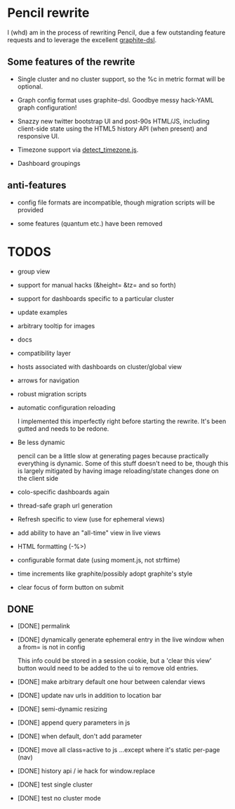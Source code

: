 # Pencil rewrite

I (whd) am in the process of rewriting Pencil, due a few outstanding feature
requests and to leverage the excellent [graphite-dsl](https://github.com/ripienaar/graphite-graph-dsl/).

## Some features of the rewrite

* Single cluster and no cluster support, so the %c in metric format will be optional.

* Graph config format uses graphite-dsl. Goodbye messy hack-YAML graph configuration!

* Snazzy new twitter bootstrap UI and post-90s HTML/JS, including client-side
  state using the HTML5 history API (when present) and responsive UI.

* Timezone support via [detect_timezone.js](http://www.pageloom.com/automatic-timezone-detection-with-javascript).

* Dashboard groupings

## anti-features

* config file formats are incompatible, though migration scripts will be provided

* some features (quantum etc.) have been removed

# TODOS

* group view

* support for manual hacks (&height= &tz= and so forth)

* support for dashboards specific to a particular cluster

* update examples

* arbitrary tooltip for images

* docs

* compatibility layer

* hosts associated with dashboards on cluster/global view

* arrows for navigation

* robust migration scripts

* automatic configuration reloading

  I implemented this imperfectly right before starting the rewrite. It's been
  gutted and needs to be redone.

* Be less dynamic 

  pencil can be a little slow at generating pages because practically everything
  is dynamic. Some of this stuff doesn't need to be, though this is largely
  mitigated by having image reloading/state changes done on the client side

* colo-specific dashboards again

* thread-safe graph url generation

* Refresh specific to view (use <unit> for ephemeral views)

* add ability to have an "all-time" view in live views

* HTML formatting (-%>)

* configurable format date (using moment.js, not strftime)

* time increments like graphite/possibly adopt graphite's style

* clear focus of form button on submit

## DONE

* [DONE] permalink

* [DONE] dynamically generate ephemeral entry in the live window when a from= is not in config

  This info could be stored in a session cookie, but a 'clear this view' button
  would need to be added to the ui to remove old entries.

* [DONE] make arbitrary default one hour between calendar views

* [DONE] update nav urls in addition to location bar

* [DONE] semi-dynamic resizing

* [DONE] append query parameters in js

* [DONE] when default, don't add parameter

* [DONE] move all class=active to js
  ...except where it's static per-page (nav)

* [DONE] history api / ie hack for window.replace

* [DONE] test single cluster 

* [DONE] test no cluster mode

